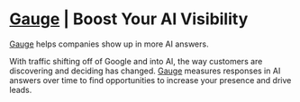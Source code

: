 # ​[Gauge](https://www.withgauge.com) | Boost Your AI Visibility


​[Gauge](https://www.withgauge.com) helps companies show up in more AI answers. 

With traffic shifting off of Google and into AI, the way customers are discovering and deciding has changed. 
​[Gauge](https://www.withgauge.com) measures responses in AI answers over time to find opportunities to increase your presence and drive leads.


